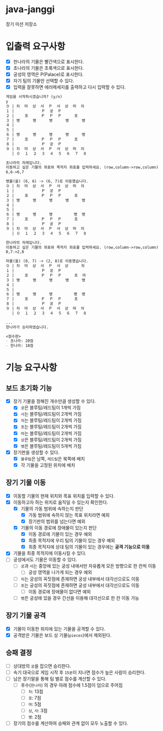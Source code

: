 # java-janggi

장기 미션 저장소

# 입출력 요구사항

- [x] 한나라의 기물은 빨간색으로 표시한다.
- [x] 초나라의 기물은 초록색으로 표시한다.
- [x] 궁성의 영역은 P(Palace)로 표시한다.
- [x] 자기 팀의 기물만 선택할 수 있다.
- [x] 입력을 잘못하면 에러메세지를 출력하고 다시 입력할 수 있다.

```markdown
게임을 시작하시겠습니까? (y/n)
y
０ | 차  마  상  사  Ｐ  사  상  마  차
１ | 　  　  　  Ｐ  궁  Ｐ  　  　  　 
２ | 　  포  　  Ｐ  Ｐ  Ｐ  　  포  　 
３ | 병  　  병  　  병  　  병  　  병
４ | 　  　  　  　  　  　  　  　  　 
５ | 　  　  　  　  　  　  　  　  　 
６ | 병  　  병  　  병  　  병  　  병
７ | 　  포  　  Ｐ  Ｐ  Ｐ  　  포  　 
８ | 　  　  　  Ｐ  궁  Ｐ  　  　  　 
９ | 차  마  상  사  Ｐ  사  상  마  차 
　 | ０  １  ２  ３  ４  ５  ６  ７  ８

초나라의 차례입니다.
이동하고 싶은 기물의 좌표와 목적지 좌표를 입력하세요. (row,column->row,column)
6,6->6,7

병를(을) (6, 6) -> (6, 7)로 이동했습니다.
０ | 차  마  상  사  Ｐ  사  상  마  차
１ | 　  　  　  Ｐ  궁  Ｐ  　  　  　 
２ | 　  포  　  Ｐ  Ｐ  Ｐ  　  포  　 
３ | 병  　  병  　  병  　  병  　  병
４ | 　  　  　  　  　  　  　  　  　 
５ | 　  　  　  　  　  　  　  　  　 
６ | 병  　  병  　  병  　  　  병  병
７ | 　  포  　  Ｐ  Ｐ  Ｐ  　  포  　 
８ | 　  　  　  Ｐ  궁  Ｐ  　  　  　 
９ | 차  마  상  사  Ｐ  사  상  마  차 
　 | ０  １  ２  ３  ４  ５  ６  ７  ８

한나라의 차례입니다.
이동하고 싶은 기물의 좌표와 목적지 좌표를 입력하세요. (row,column->row,column)
0,7->2,8

마를(을) (0, 7) -> (2, 8)로 이동했습니다.
０ | 차  마  상  사  Ｐ  사  상  　  차
１ | 　  　  　  Ｐ  궁  Ｐ  　  　  　 
２ | 　  포  　  Ｐ  Ｐ  Ｐ  　  포  마
３ | 병  　  병  　  병  　  병  　  병
４ | 　  　  　  　  　  　  　  　  　 
５ | 　  　  　  　  　  　  　  　  　 
６ | 병  　  병  　  병  　  　  병  병
７ | 　  포  　  Ｐ  Ｐ  Ｐ  　  포  　 
８ | 　  　  　  Ｐ  궁  Ｐ  　  　  　 
９ | 차  마  상  사  Ｐ  사  상  마  차 
　 | ０  １  ２  ３  ４  ５  ６  ７  ８

...
한나라가 승리하였습니다.

<점수판>
- 초나라: 20점
- 한나라: 18점
```


# 기능 요구사항

## 보드 초기화 기능
- [x] 장기 기물을 정해진 개수만큼 생성할 수 있다.
  - [x] `궁`은 블루팀/레드팀이 1개씩 가짐
  - [x] `사`는 블루팀/레드팀이 2개씩 가짐
  - [x] `차`는 블루팀/레드팀이 2개씩 가짐
  - [x] `포`는 블루팀/레드팀이 2개씩 가짐
  - [x] `마`는 블루팀/레드팀이 2개씩 가짐
  - [x] `상`은 블루팀/레드팀이 2개씩 가짐
  - [x] `병`은 블루팀/레드팀이 5개씩 가짐
- [x] 장기판을 생성할 수 있다.
  - [x] `블루팀`은 남쪽, `레드팀`은 북쪽에 배치
  - [x] 각 기물을 고정된 위치에 배치

## 장기 기물 이동
- [x] 이동할 기물의 현재 위치와 목표 위치를 입력할 수 있다.
- [x] 이동하고자 하는 위치로 움직일 수 있는지 확인한다.
  - [x] 기물의 가동 범위에 속하는지 판단
    - [x] 가동 범위에 속하지 않는 목표 위치라면 예외
    - [x] 장기판의 범위를 넘는다면 예외
  - [x] 기물의 이동 경로에 장애물이 있는지 판단
    - [x] 이동 경로에 기물이 있는 경우 예외
    - [x] 최종 목적지에 우리 팀의 기물이 있는 경우 예외
    - [x] 최종 목적지에 상대 팀의 기물이 있는 경우에는 **공격 기능으로 이동**
- [x] 기물을 최종 목적지에 이동시킬 수 있다.
- [ ] 궁성에서도 기물은 이동할 수 있다.
  - [ ] `궁`과 `사`는 중앙에 있는 궁성 내에서만 자유롭게 모든 방향으로 한 칸씩 이동
    - [ ] 궁성 영역을 나가게 되는 경우 예외
  - [ ] `차`는 궁성의 꼭짓점에 존재하면 궁성 내부에서 대각선으로도 이동
  - [ ] `포`는 궁성의 꼭짓점에 존재하면 궁성 내부에서 대각선으로도 이동
    - [ ] 이동 경로에 장애물이 없다면 예외
  - [ ] `병`은 궁성에 있을 경우 간선을 이용해 대각선으로 한 칸 이동 가능

## 장기 기물 공격
- [x] 기물이 이동한 위치에 있는 기물을 공격할 수 있다.
- [x] 공격받은 기물은 보드 상 기물(`pieces`)에서 제외된다.

## 승패 결정
- [ ] 상대방의 `궁`을 잡으면 승리한다.
- [ ] 속기 대국으로 게임 시작 후 `15분`이 지나면 점수가 높은 사람이 승리한다.
- [ ] 남은 장기말을 통해 팀 별로 점수를 계산할 수 있다.
  - [ ] 후수(`한나라`) 의 경우 아래 점수에 1.5점이 덤으로 주어짐
    - [ ] `차`: 13점
    - [ ] `포`: 7점
    - [ ] `마`: 5점
    - [ ] `상`, `사`: 3점
    - [ ] `병`: 2점
- [ ] 장기의 점수를 계산하여 승패와 관계 없이 모두 노출할 수 있다.
